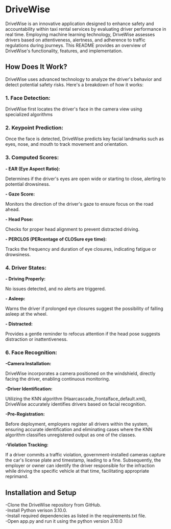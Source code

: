 <h1>DriveWise</h1>
<p>DriveWise is an innovative application designed to enhance safety and accountability within taxi rental services by evaluating driver performance in real time. Employing machine learning technology, DriveWise assesses drivers based on attentiveness, alertness, and adherence to traffic regulations during journeys. This README provides an overview of DriveWise's functionality, features, and implementation.</p>
<h2>How Does It Work?</h2>
<p>DriveWise uses advanced technology to analyze the driver's behavior and detect potential safety risks. Here's a breakdown of how it works:</p>
<h3>1. Face Detection:</h3>
<p>DriveWise first locates the driver's face in the camera view using specialized algorithms</p>
<h3>2. Keypoint Prediction:</h3>
<p>Once the face is detected, DriveWise predicts key facial landmarks such as eyes, nose, and mouth to track movement and orientation.</p>
<h3>3. Computed Scores:</h3>
<b>- EAR (Eye Aspect Ratio):</b><p> Determines if the driver's eyes are open wide or starting to close, alerting to potential drowsiness.</p>
   <b>- Gaze Score:</b> <p>Monitors the direction of the driver's gaze to ensure focus on the road ahead.</p>
   <b>- Head Pose:</b> <p> Checks for proper head alignment to prevent distracted driving.</p>
   <b>- PERCLOS (PERcentage of CLOSure eye time):</b> <p> Tracks the frequency and duration of eye closures, indicating fatigue or drowsiness.</p>
<h3>4. Driver States:</h3> 
   <b>- Driving Properly:</b> <p>No issues detected, and no alerts are triggered.</p> 
   <b>- Asleep:</b> <p>Warns the driver if prolonged eye closures suggest the possibility of falling asleep at the wheel.</p> 
   <b>- Distracted:</b> <p> Provides a gentle reminder to refocus attention if the head pose suggests distraction or inattentiveness.</p>
<h3>6. Face Recognition:</h3> 
   <b>-Camera Installation:</b> <p>DriveWise incorporates a camera positioned on the windshield, directly facing the driver, enabling continuous monitoring.</p> 
  <b>-Driver Identification:</b>  <p>Utilizing the KNN algorithm (Haarcascade_frontalface_default.xml), DriveWise accurately identifies drivers based on facial recognition.</p> 
   <b>-Pre-Registration:</b> <p> Before deployment, employers register all drivers within the system, ensuring accurate identification and eliminating cases where the KNN algorithm classifies unregistered output as one of the classes.</p> 
  <b> -Violation Tracking:</b> <p> If a driver commits a traffic violation, government-installed cameras capture the car's license plate and timestamp, leading to a fine. Subsequently, the employer or owner can identify the driver responsible for the infraction while driving the specific vehicle at that time, facilitating appropriate reprimand. </p>

<h2>Installation and Setup</h2> 
<p>
-Clone the DriveWise repository from GitHub.<br>
-Install Python verison 3.10.0.<br>
-Install required dependencies as listed in the requirements.txt file.<br>
-Open app.py and run it using the python version 3.10.0<br>
</p>
